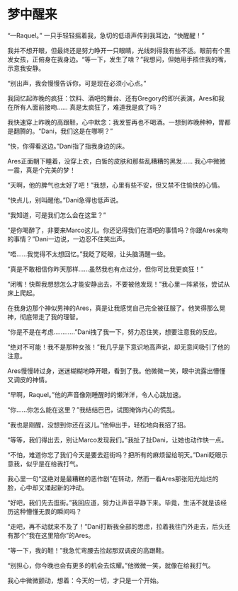 # 梦中醒来

“—Raquel。” 一只手轻轻摇着我，急切的低语声传到我耳边，“快醒醒！”

我并不想开眼，但最终还是努力睁开一只眼睛，光线刺得我有些不适。眼前有个黑发女孩，正俯身在我身边。“等一下，发生了啥？”我想问，但她用手捂住我的嘴，示意我安静。

“别出声，我会慢慢告诉你，可是现在必须小心点。”

我回忆起昨晚的疯狂：饮料、酒吧的舞台、还有Gregory的即兴表演，Ares和我在所有人面前接吻…… 真是太疯狂了，难道我是疯了吗？

我快速穿上昨晚的高跟鞋，心中默念：我发誓再也不喝酒。一想到昨晚种种，胃都是翻腾的。“Dani，我们这是在哪啊？”

“快，你得看这边。”Dani指了指我身边的床。

Ares正面朝下睡着，没穿上衣，白皙的皮肤和那些乱糟糟的黑发…… 我心中微微一震，真是个完美的梦！

“天啊，他的脾气也太好了吧！”我想，心里有些不安，但又禁不住愉快的心情。

“快点儿，别叫醒他。”Dani急得也低声说。

“我知道，可是我们怎么会在这里？”

“是你喝醉了，非要来Marco这儿。你还记得我们在酒吧的事情吗？你跟Ares亲吻的事情？”Dani一边说，一边忍不住笑出声。

“唔……我觉得不太想回忆。”我眨了眨眼，让头脑清醒一些。

“真是不敢相信你昨天那样……虽然我也有点过分，但你可比我更疯狂！”

“闭嘴！快帮我想想怎么才能安静出去，不要被他发现！”我心里一阵紧张，尝试从床上爬起。

在我身边那个神似男神的Ares，真是让我感觉自己完全被征服了。他笑得那么晃神，彻底带走了我的理智。

“你是不是在考虑…………”Dani拽了我一下，努力忍住笑，想要注意我的反应。

“绝对不可能！我不是那种女孩！”我几乎是下意识地高声说，却无意间吸引了他的注意。

Ares慢慢转过身，迷迷糊糊地睁开眼，看到了我。他微微一笑，眼中流露出懵懂又调皮的神情。

“早啊，Raquel。”他的声音像刚睡醒时的懒洋洋，令人心跳加速。

“你……你怎么能在这里？”我结结巴巴，试图掩饰内心的慌乱。

“我也是刚醒，没想到你还在这儿。”他伸出手，轻松地向我招了招。

“等等，我们得出去，别让Marco发现我们。”我扯了扯Dani，让她也动作快一点。

“不怕，难道你忘了我们今天是要去逛街吗？把所有的麻烦留给明天。”Dani眨眼示意我，似乎是在给我打气。

我心里一句“这绝对是最糟糕的恶作剧”在转动，然而一看Ares那张阳光灿烂的脸，心中却又涌起新的冲动。

“好吧，我们先去逛街。”我回应道，努力让声音平静下来。毕竟，生活不就是该经历这种懵懂无畏的瞬间吗？

“走吧，再不动就来不及了！”Dani打断我全部的思虑，拉着我往门外走去，后头还有那个“我在这里陪你”的Ares。

“等一下，我的鞋！”我急忙弯腰去捡起那双调皮的高跟鞋。

“别担心，你今晚也会有更多的机会去炫耀。”他微微一笑，就像在给我打气。

我心中微微颤动，想着：今天的一切，才只是一个开始。